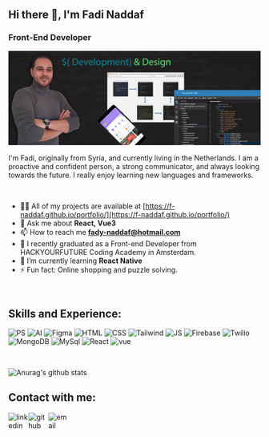 ## Hi there 👋, I'm Fadi Naddaf
### Front-End Developer
![Design and Development](https://github.com/F-Naddaf/F-Naddaf/blob/main/GitHub%20Profile%20banner.jpg)

I'm Fadi, originally from Syria, and currently living in the Netherlands.
I am a proactive and confident person, a strong communicator, and always looking towards the future.
I really enjoy learning new languages and frameworks.

<br />

- 👨‍💻 All of my projects are available at [https://f-naddaf.github.io/portfolio/](https://f-naddaf.github.io/portfolio/)
- 💬 Ask me about **React, Vue3**
- 📫 How to reach me **fady-naddaf@hotmail.com**
- 🌱 I recently graduated as a Front-end Developer from HACKYOURFUTURE Coding Academy in Amsterdam.
- 🌱 I’m currently learning **React Native**
- ⚡ Fun fact: Online shopping and puzzle solving. 
<br />

## Skills and Experience:

<p align="left">
<img src="https://i.ibb.co/b38tfKM/PS.png" alt="PS" border="0" height='55'>
<img src="https://i.ibb.co/KrZtx7K/AI.png" alt="AI" border="0" height='55'>
<img src="https://i.ibb.co/qYCdjyj/Figma.png" alt="Figma" border="0" height='55'>
<img src="https://i.ibb.co/hsmfNXD/HTML.png" alt="HTML" border="0" height='55'>
<img src="https://i.ibb.co/ZBcK7xj/CSS.png" alt="CSS" border="0" height='55'>
<img src="https://i.ibb.co/khqkNSD/Tailwind.png" alt="Tailwind" border="0" height='55'>
<img src="https://i.ibb.co/wpPy0PB/JS.png" alt="JS" border="0" height='55'>
<img src="https://i.ibb.co/g7Jzyrk/Firebase.png" alt="Firebase" border="0" height='55'>
<img src="https://i.ibb.co/MM20m2m/Twilio.png" alt="Twilio" border="0" height='55'>
<img src="https://i.ibb.co/Y8Ckr6K/MongoDB.png" alt="MongoDB" border="0" height='55'>
<img src="https://i.ibb.co/z8fxysT/MySql.png" alt="MySql" border="0" height='55'>
<img src="https://i.ibb.co/4Mbr1jw/React.png" alt="React" border="0" height='55'>
<img src="https://i.ibb.co/8BMCknT/vue.png" alt="vue" border="0" height='55'></p>

<br />

![Anurag's github stats](https://github-readme-stats.vercel.app/api?username=F-Naddaf)
<br />

## Contact with me:
[<img align="left" alt="linkedin" width='40' src="https://i.ibb.co/BGjDBhD/linkedin.png">](https://www.linkedin.com/in/fadi-naddaf-a04ba7196/)  [<img align="left" alt="github" width='40' src="https://i.ibb.co/FzyTXhD/GitHub.png">](https://github.com/F-Naddaf)  [<img align="left" alt="email" width='40' src="https://i.ibb.co/f8rt3bQ/Email.png">](fady-naddaf@hotmail.com)  

